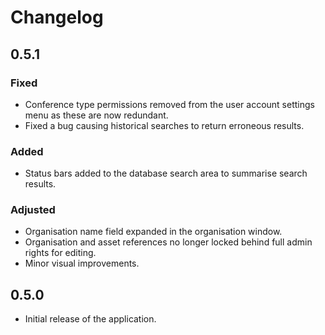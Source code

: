 # Changelog


## 0.5.1
### Fixed
- Conference type permissions removed from the user account settings menu as these are now redundant.
- Fixed a bug causing historical searches to return erroneous results.
### Added
- Status bars added to the database search area to summarise search results.
### Adjusted
- Organisation name field expanded in the organisation window.
- Organisation and asset references no longer locked behind full admin rights for editing.
- Minor visual improvements.


## 0.5.0
- Initial release of the application.

